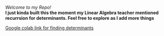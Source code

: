 *Welcome to my Repo!*  
**I just kinda built this the moment my Linear Algebra teacher mentioned recurrsion for determinants. Feel free to explore as I add more things**

[Google colab link for finding determinants](https://colab.research.google.com/drive/1J5rfm3QcIuVJj8rn-m7EEyT3ocrcUxgl?usp=sharing)

